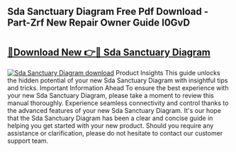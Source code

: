 ## Sda Sanctuary Diagram Free Pdf Download - Part-Zrf New Repair Owner Guide I0GvD

# <h2><a href="http://dflrb0l.blite.top/?on=Sda+Sanctuary+Diagram">🔗Download New 👉🔴 Sda Sanctuary Diagram</a></h2>

[![Sda Sanctuary Diagram download](https://i.imgur.com/lujVjoI.png)](http://dflrb0l.blite.top/?on=Sda+Sanctuary+Diagram)
Product Insights This guide unlocks the hidden potential of your new Sda Sanctuary Diagram with insightful tips and tricks. Important Information Ahead To ensure the best experience with your new Sda Sanctuary Diagram, please take a moment to review this manual thoroughly. Experience seamless connectivity and control thanks to the advanced features of your new Sda Sanctuary Diagram. It's our hope that the Sda Sanctuary Diagram has been a clear and concise guide in helping you get started with your new product. Should you require any assistance or clarification, please do not hesitate to contact our customer support team.
